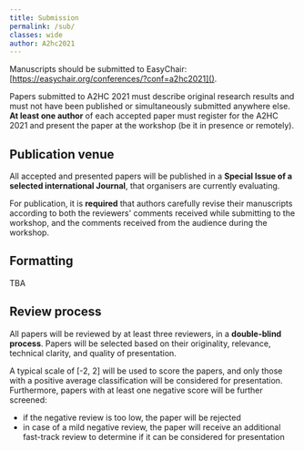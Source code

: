 ```yaml
---
title: Submission
permalink: /sub/
classes: wide
author: A2hc2021
---
```


Manuscripts should be submitted to EasyChair: [https://easychair.org/conferences/?conf=a2hc2021]().

Papers submitted to A2HC 2021 must describe original research results and must not have been published or simultaneously submitted anywhere else.
**At least one author** of each accepted paper must register for the A2HC 2021 and present the paper at the workshop (be it in presence or remotely).

## Publication venue

All accepted and presented papers will be published in a **Special Issue of a selected international Journal**, that organisers are currently evaluating.

For publication, it is **required** that authors carefully revise their manuscripts according to both the reviewers' comments received while submitting to the workshop, and the comments received from the audience during the workshop. 

## Formatting

TBA

## Review process

All papers will be reviewed by at least three reviewers, in a **double-blind process**.
Papers will be selected based on their originality, relevance, technical clarity, and quality of presentation.

A typical scale of [-2, 2] will be used to score the papers, and only those with a positive average classification will be considered for presentation.
Furthermore, papers with at least one negative score will be further screened:
 - if the negative review is too low, the paper will be rejected
 - in case of a mild negative review, the paper will receive an additional fast-track review to determine if it can be considered for presentation 
